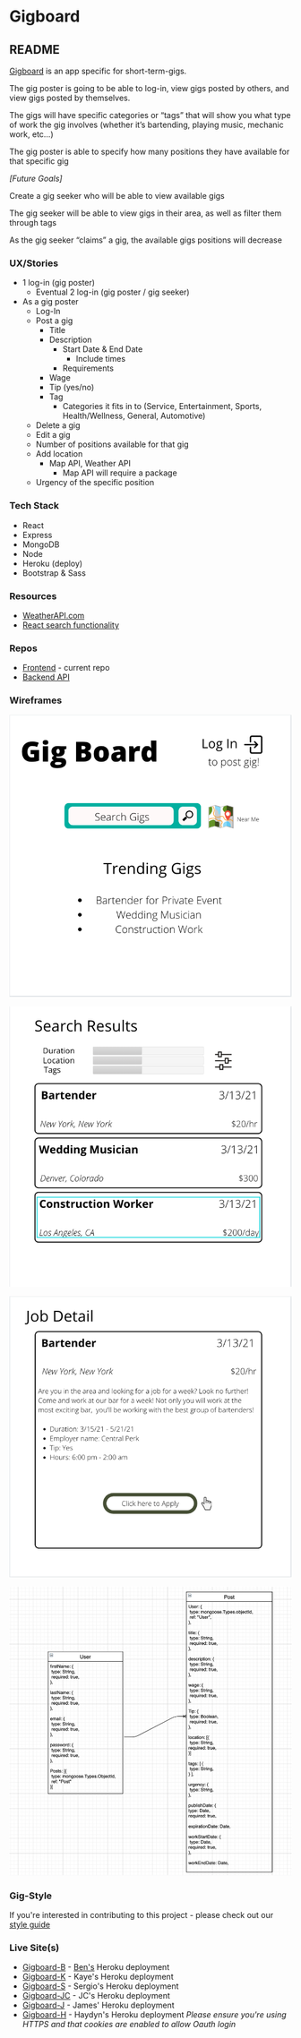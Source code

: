 # Gigboard

## README

[Gigboard](https://gig-board.herokuapp.com/gigs) is an app specific for short-term-gigs.

The gig poster is going to be able to log-in, view gigs posted by others, and view gigs posted by themselves.

The gigs will have specific categories or “tags” that will show you what type of work the gig involves (whether it’s bartending, playing music, mechanic work, etc…)

The gig poster is able to specify how many positions they have available for that specific gig

_[Future Goals]_

Create a gig seeker who will be able to view available gigs

The gig seeker will be able to view gigs in their area, as well as filter them through tags

As the gig seeker “claims” a gig, the available gigs positions will decrease

### UX/Stories

- 1 log-in (gig poster)
  - Eventual 2 log-in (gig poster / gig seeker)
- As a gig poster
  - Log-In
  - Post a gig
    - Title
    - Description
      - Start Date & End Date
        - Include times
      - Requirements
    - Wage
    - Tip (yes/no)
    - Tag
      - Categories it fits in to (Service, Entertainment, Sports, Health/Wellness, General, Automotive)
  - Delete a gig
  - Edit a gig
  - Number of positions available for that gig
  - Add location
    - Map API, Weather API
      - Map API will require a package
  - Urgency of the specific position

### Tech Stack

- React
- Express
- MongoDB
- Node
- Heroku (deploy)
- Bootstrap & Sass

### Resources

- [WeatherAPI.com](https://www.weatherapi.com)
- [React search functionality](https://www.emgoto.com/react-search-bar/)

### Repos

- [Frontend](https://github.com/benhammondmusic/gigboard) - current repo
- [Backend API](https://github.com/benhammondmusic/gigboard-backend/)

### Wireframes

![Wireframe 1](./images/Wireframe1.png)

![Wireframe 2](./images/Wireframe2.png)

![Wireframe 3](./images/Wireframe3.png)

![ERD](./images/erd.png)

### Gig-Style

If you're interested in contributing to this project - please check out our [style guide](./styleguide.md)

### Live Site(s)

- [Gigboard-B](https://gig-board.herokuapp.com/gigs) - [Ben's](https://benhammond.tech) Heroku deployment
- [Gigboard-K](https://kaye-gig-board.herokuapp.com) - Kaye's Heroku deployment
- [Gigboard-S](https://sergio-frontend-gigboard.herokuapp.com) - Sergio's Heroku deployment
- [Gigboard-JC](https://jc-gigboard.herokuapp.com) - JC's Heroku deployment
- [Gigboard-J](#) - James' Heroku deployment
- [Gigboard-H](#) - Haydyn's Heroku deployment
  _Please ensure you're using HTTPS and that cookies are enabled to allow Oauth login_
